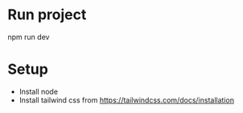# Run project
 npm run dev


 # Setup
 * Install node
 * Install tailwind css from https://tailwindcss.com/docs/installation
 